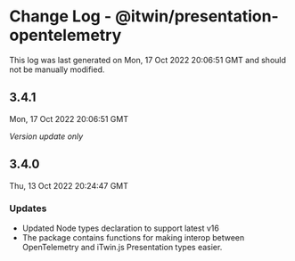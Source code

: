 # Change Log - @itwin/presentation-opentelemetry

This log was last generated on Mon, 17 Oct 2022 20:06:51 GMT and should not be manually modified.

## 3.4.1
Mon, 17 Oct 2022 20:06:51 GMT

_Version update only_

## 3.4.0
Thu, 13 Oct 2022 20:24:47 GMT

### Updates

- Updated Node types declaration to support latest v16
- The package contains functions for making interop between OpenTelemetry and iTwin.js Presentation types easier.

